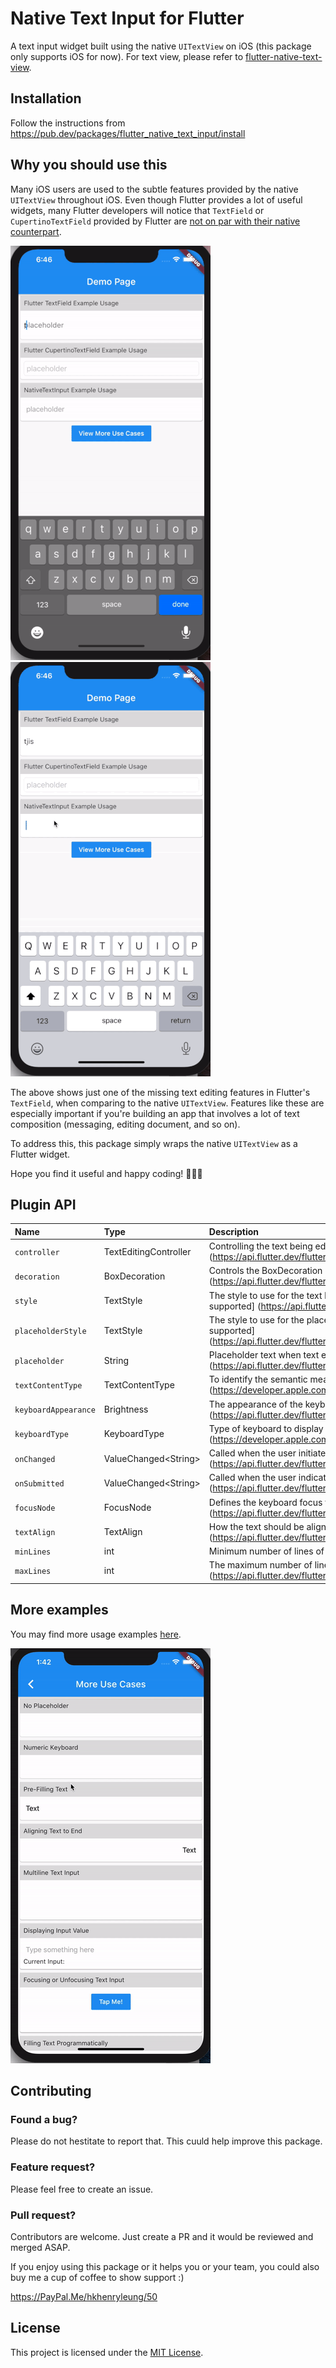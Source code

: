 # Native Text Input for Flutter

A text input widget built using the native `UITextView` on iOS (this package only supports iOS for now). For text view, please refer to [flutter-native-text-view](https://github.com/henryleunghk/flutter-native-text-view).

## Installation

Follow the instructions from https://pub.dev/packages/flutter_native_text_input/install

## Why you should use this

Many iOS users are used to the subtle features provided by the native `UITextView` throughout iOS. Even though Flutter provides a lot of useful widgets, many Flutter developers will notice that `TextField` or `CupertinoTextField` provided by Flutter are [not on par with their native counterpart][1].

![](demo/flutter-textfield.gif)
![](demo/native-textview.gif)

The above shows just one of the missing text editing features in Flutter's `TextField`, when comparing to the native `UITextView`. Features like these are especially important if you're building an app that involves a lot of text composition (messaging, editing document, and so on).

To address this, this package simply wraps the native `UITextView` as a Flutter widget.

Hope you find it useful and happy coding! 🎉🎉🎉

## Plugin API

| Name            | Type          | Description                    | Default                  |
|:----------------|:--------------|:-------------------------------|:-------------------------|
| `controller`      | TextEditingController  | Controlling the text being edited (https://api.flutter.dev/flutter/material/TextField/controller.html) | null |
| `decoration`      | BoxDecoration          | Controls the BoxDecoration of the box behind the text input. (https://api.flutter.dev/flutter/cupertino/CupertinoTextField/decoration.html) | null |
| `style`           | TextStyle              | The style to use for the text being edited [Only `fontSize`, `fontWeight`, `color` are supported] (https://api.flutter.dev/flutter/material/TextField/style.html) | null |
| `placeholderStyle`| TextStyle              | The style to use for the placeholder text. [Only `fontSize`, `fontWeight`, `color` are supported] (https://api.flutter.dev/flutter/cupertino/CupertinoTextField/placeholderStyle.html) | null |
| `placeholder`     | String                 | Placeholder text when text entry is empty (https://api.flutter.dev/flutter/cupertino/CupertinoTextField/placeholder.html) | null |
| `textContentType` | TextContentType        | To identify the semantic meaning expected for a text-entry area (https://developer.apple.com/documentation/uikit/uitextcontenttype) | null |
| `keyboardAppearance` | Brightness          | The appearance of the keyboard (https://api.flutter.dev/flutter/material/TextField/keyboardAppearance.html) | null |
| `keyboardType`    | KeyboardType           | Type of keyboard to display for a given text-based view (https://developer.apple.com/documentation/uikit/uikeyboardtype) | KeyboardType.defaultType |
| `onChanged`       | ValueChanged\<String>  | Called when the user initiates a change to text entry (https://api.flutter.dev/flutter/material/TextField/onChanged.html) | null |
| `onSubmitted`     | ValueChanged\<String>  | Called when the user indicates that they are done editing the text in the field (https://api.flutter.dev/flutter/material/TextField/onSubmitted.html) | null |
| `focusNode`       | FocusNode              | Defines the keyboard focus for this widget (https://api.flutter.dev/flutter/material/TextField/focusNode.html) | null |
| `textAlign`       | TextAlign              | How the text should be aligned horizontally (https://api.flutter.dev/flutter/material/TextField/textAlign.html) | TextAlign.start |
| `minLines`        | int                    | Minimum number of lines of text input widget | 1 |
| `maxLines`        | int                    | The maximum number of lines to show at one time, wrapping if necessary (https://api.flutter.dev/flutter/material/TextField/maxLines.html) | 1 |

## More examples

You may find more usage examples [here][2].

![](demo/more-examples.gif)

## Contributing

### Found a bug?
Please do not hestitate to report that. This cuuld help improve this package.

### Feature request?
Please feel free to create an issue.

### Pull request?
Contributors are welcome. Just create a PR and it would be reviewed and merged ASAP.

If you enjoy using this package or it helps you or your team, you could also buy me a cup of coffee to show support :)

https://PayPal.Me/hkhenryleung/50

## License

This project is licensed under the [MIT License](https://opensource.org/licenses/mit-license.html).

[1]: https://github.com/flutter/flutter/issues/12920
[2]: https://github.com/henryleunghk/flutter-native-text-input/blob/master/example/lib/more_use_case_listing_page.dart
